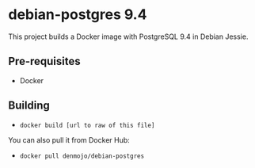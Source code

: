 debian-postgres 9.4
=============

This project builds a Docker image with PostgreSQL 9.4 in Debian Jessie.

## Pre-requisites
  * Docker

## Building
  * `docker build [url to raw of this file]`

You can also pull it from Docker Hub:
  * `docker pull denmojo/debian-postgres`

